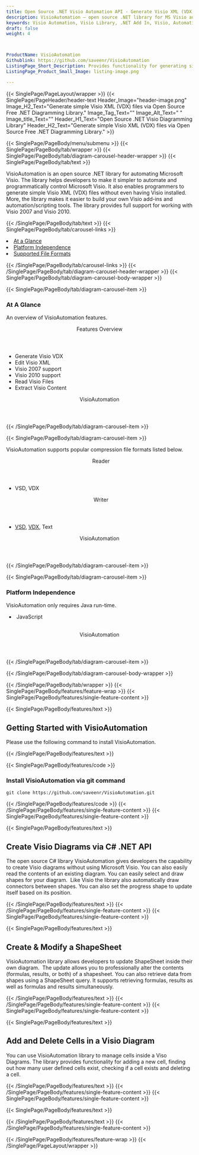 ```yaml
---
title: Open Source .NET Visio Automation API - Generate Visio XML (VDX) File
description: VisioAutomation – open source .NET library for MS Visio automation. Generate Visio XML (VDX) files; write visio Add-ins & Control Visio application via .NET API.
keywords: Visio Automation, Visio Library, .NET Add In, Visio, Automation, Library, VisioAutomation, open Source Visio API, .NET Visio Diagraming, .NET Diagram APIs, .NET  Visio API, .NET .vlc API, .NET Visio library, create  Visio diagrams, modify Visio diagrams, read Visio files in .NET, Open Source Visio VSD, Generate Visio XML (VDX) files, write visio Add-ins, Control Visio application via Script
draft: false
weight: 4



ProductName: VisioAutomation
Githublink: https://github.com/saveenr/VisioAutomation
ListingPage_Short_Description: Provides functionality for generating simple Visio XML (VDX) files via .NET Diagramming Library.
ListingPage_Product_Small_Image: listing-image.png 

---
```


{{< SinglePage/PageLayout/wrapper >}}
{{< SinglePage/PageHeader/header-text
Header_Image="header-image.png"
Image_H2_Text="Generate simple Visio XML (VDX) files via Open Source Free .NET Diagramming Library."
Image_Tag_Text=""
Image_Alt_Text=" "
Image_title_Text=""
Header_H1_Text="Open Source .NET Visio Diagramming Library"
Header_H2_Text="Generate simple Visio XML (VDX) files via Open Source Free .NET Diagramming Library." >}}

{{< SinglePage/PageBody/menu/submenu >}}
{{< SinglePage/PageBody/tab/wrapper >}}
{{< SinglePage/PageBody/tab/diagram-carousel-header-wrapper >}}
{{< SinglePage/PageBody/tab/text >}}



<p>VisioAutomation is an open source .NET library for automating Microsoft Visio. The library helps developers to make it simpler to automate and programmatically control Microsoft Visio. It also enables programmers to generate simple Visio XML (VDX) files without even having Visio installed. More, the library makes it easier to build your own Visio add-ins and automation/scripting tools. The library provides full support for working with Visio 2007 and Visio 2010.</p>

{{< /SinglePage/PageBody/tab/text >}}
{{< SinglePage/PageBody/tab/carousel-links >}}

<li data-target="#diagramcarousel" data-slide-to="0"><a href="#">At a Glance</a></li>
<li data-target="#diagramcarousel" data-slide-to="2"><a href="#">Platform Independence</a></li>
<li data-target="#diagramcarousel" data-slide-to="1"><a class="activetab" href="#">Supported File Formats</a></li>


{{< /SinglePage/PageBody/tab/carousel-links >}}
{{< /SinglePage/PageBody/tab/diagram-carousel-header-wrapper >}}
{{< SinglePage/PageBody/tab/diagram-carousel-body-wrapper >}}

{{< SinglePage/PageBody/tab/diagram-carousel-item >}}
<h3>At A Glance</h3>
<p>An overview of VisioAutomation features.</p>
<div class="diagram1 d1-poi">
<div class="d1-row">
<div class="d1-col d1-left"><header>Features Overview</header>
<ul>
<li>Generate Visio VDX</li>
<li>Edit Visio XML</li>
<li>Visio 2007 support</li>
<li>Visio 2010 support</li>
<li>Read Visio Files</li>
<li>Extract Visio Content</li>
</ul>
</div>
</div>
<div class="d1-logo" style="border: none;"><!--<img src='listing-image.png' alt="Compression APIs for .NET" />--><header>VisioAutomation</header><footer><small></small></footer></div>
<!--/logo--></div>
<!--/diagram1-->
{{< /SinglePage/PageBody/tab/diagram-carousel-item >}}

{{< SinglePage/PageBody/tab/diagram-carousel-item >}}
<p>VisioAutomation supports popular compression file formats listed below.</p>
<div class="diagram1 d2  d1-poi">
<div class="d1-row">
<div class="d1-col d1-left"><header><i class="fa fa-arrows-v "> </i> Reader</header>
<ul>
<li>VSD, VDX</li>
</ul>
</div>
<!--/left-->
<div class="d1-col d1-right"><header><i class="fa  fa-long-arrow-down"> </i> Writer</header>
<ul>
<li><a href="https://docs.fileformat.com/image/vsd/">VSD</a>, <a href="https://docs.fileformat.com/image/vdx/">VDX</a>, Text</li>
</ul>
</div>
<!--/right--></div>
<!--/row-->
<div class="d1-logo" style="border: none;"><!--<img src='listing-image.png' alt="Compression APIs for .NET" />--><header>VisioAutomation</header><footer><small></small></footer></div>
<!--/logo--></div>
<!--/diagram2-->
{{< /SinglePage/PageBody/tab/diagram-carousel-item >}}

{{< SinglePage/PageBody/tab/diagram-carousel-item >}}
<h3>Platform Independence</h3>
<p>VisioAutomation only requires Java run-time.</p>
<div class="diagram1 d1-poi">
<div class="d1-row">
<div class="d1-col d1-left">
<ul>
<li><em> </em>JavaScript</li>
</ul>
</div>
<!--/left-->
<div class="d1-col d1-right"> </div>
<!--/right--></div>
<!--/row-->
<div class="d1-logo" style="border: none;"><!--<img src='listing-image.png' alt="Compression APIs for .NET" />--><header>VisioAutomation</header><footer><small></small></footer></div>
<!--/logo--></div>
<!--/diagram2 -->
{{< /SinglePage/PageBody/tab/diagram-carousel-item >}}

{{< /SinglePage/PageBody/tab/diagram-carousel-body-wrapper >}}

{{< /SinglePage/PageBody/tab/wrapper >}}
{{< SinglePage/PageBody/features/feature-wrap >}}
{{< SinglePage/PageBody/features/single-feature-content >}}

{{< SinglePage/PageBody/features/text >}}
<h2 class="h2title">Getting Started with VisioAutomation</h2>
<p>Please use the following command to install VisioAutomation.</p>
{{< /SinglePage/PageBody/features/text >}}

{{< SinglePage/PageBody/features/code >}}
<h3>Install VisioAutomation via git command</h3>
<pre><code class="html">git clone https://github.com/saveenr/VisioAutomation.git</code></pre>

{{< /SinglePage/PageBody/features/code >}}
{{< /SinglePage/PageBody/features/single-feature-content >}}
{{< SinglePage/PageBody/features/single-feature-content >}}

{{< SinglePage/PageBody/features/text >}}
<h2 class="h2title">Create Visio Diagrams via C# .NET API</h2>
<p>The open source C# library VisioAutomation gives developers the capability to create Visio diagrams without using Microsoft Visio. You can also easily read the contents of an existing diagram. You can easily select and draw shapes for your diagram.  Like Visio the library also automatically draw connectors between shapes. You can also set the progress shape to update itself based on its position.</p>

{{< /SinglePage/PageBody/features/text >}}
{{< /SinglePage/PageBody/features/single-feature-content >}}
{{< SinglePage/PageBody/features/single-feature-content >}}

{{< SinglePage/PageBody/features/text >}}
<h2 class="h2title">Create & Modify a ShapeSheet</h2>
<p>VisioAutomation library allows developers to update ShapeSheet inside their own diagram.  The update allows you to professionally alter the contents (formulas, results, or both) of a shapesheet. You can also retrieve data from shapes using a ShapeSheet query. It supports retrieving formulas, results as well as formulas and results simultaneously.</p>
{{< /SinglePage/PageBody/features/text >}}
{{< /SinglePage/PageBody/features/single-feature-content >}}
{{< SinglePage/PageBody/features/single-feature-content >}}

{{< SinglePage/PageBody/features/text >}}
<h2 class="h2title">Add and Delete Cells in a Visio Diagram</h2>
<p>You can use VisioAutomation library to manage cells inside a Viso Diagrams. The library provides functionality for adding a new cell, finding out how many user defined cells exist, checking if a cell exists and deleting a cell.</p>

{{< /SinglePage/PageBody/features/text >}}
{{< /SinglePage/PageBody/features/single-feature-content >}}
{{< SinglePage/PageBody/features/single-feature-content >}}

{{< SinglePage/PageBody/features/text >}}
 


{{< /SinglePage/PageBody/features/text >}}
{{< /SinglePage/PageBody/features/single-feature-content >}}

{{< /SinglePage/PageBody/features/feature-wrap >}}
{{< /SinglePage/PageLayout/wrapper >}}
